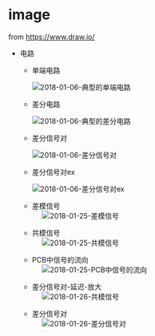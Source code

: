 # image
from https://www.draw.io/    
* 电路    
  * 单端电路   

    ![2018-01-06-典型的单端电路](./2018-01-06-典型的单端电路.png)

  * 差分电路   

    ![2018-01-06-典型的差分电路](./2018-01-06-典型的差分电路.png)

  * 差分信号对   

    ![2018-01-06-差分信号对](./2018-01-06-差分信号对.png)

  * 差分信号对ex  

    ![2018-01-06-差分信号对ex](./2018-01-06-差分信号对ex.png)

  * 差模信号   
 
    ![2018-01-25-差模信号](./2018-01-25-差模信号.png)

  * 共模信号   
 
    ![2018-01-25-共模信号](./2018-01-25-共模信号.png)

  * PCB中信号的流向   
 
    ![2018-01-25-PCB中信号的流向](./2018-01-07-PCB中信号的流向.png)

  * 差分信号对-延迟-放大   
 
    ![2018-01-26-共模信号](./2018-01-26-差分信号对-延迟-放大.png)

  * 差分信号对   
 
    ![2018-01-26-差分信号对](./2018-01-26-差分信号对.png)
